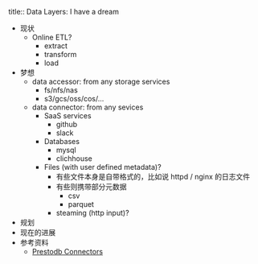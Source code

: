 title:: Data Layers: I have a dream

- 现状
	- Online ETL?
		- extract
		- transform
		- load
- 梦想
	- data accessor: from any storage services
		- fs/nfs/nas
		- s3/gcs/oss/cos/...
	- data connector: from any sevices
		- SaaS services
			- github
			- slack
		- Databases
			- mysql
			- clichhouse
		- Files (with user defined metadata)?
			- 有些文件本身是自带格式的，比如说 httpd / nginx 的日志文件
			- 有些则携带部分元数据
				- csv
				- parquet
			- steaming (http input)?
- 规划
- 现在的进展
- 参考资料
	- [Prestodb Connectors](https://prestodb.io/docs/current/connector.html)